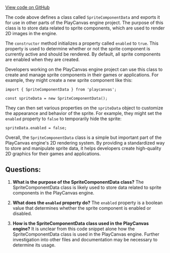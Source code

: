 [View code on GitHub](https://github.com/playcanvas/engine/src/framework/components/sprite/data.js)

The code above defines a class called `SpriteComponentData` and exports it for use in other parts of the PlayCanvas engine project. The purpose of this class is to store data related to sprite components, which are used to render 2D images in the engine.

The `constructor` method initializes a property called `enabled` to `true`. This property is used to determine whether or not the sprite component is currently active and should be rendered. By default, all sprite components are enabled when they are created.

Developers working on the PlayCanvas engine project can use this class to create and manage sprite components in their games or applications. For example, they might create a new sprite component like this:

```
import { SpriteComponentData } from 'playcanvas';

const spriteData = new SpriteComponentData();
```

They can then set various properties on the `spriteData` object to customize the appearance and behavior of the sprite. For example, they might set the `enabled` property to `false` to temporarily hide the sprite:

```
spriteData.enabled = false;
```

Overall, the `SpriteComponentData` class is a simple but important part of the PlayCanvas engine's 2D rendering system. By providing a standardized way to store and manipulate sprite data, it helps developers create high-quality 2D graphics for their games and applications.
## Questions: 
 1. **What is the purpose of the SpriteComponentData class?** 
    The SpriteComponentData class is likely used to store data related to sprite components in the PlayCanvas engine.

2. **What does the `enabled` property do?** 
    The `enabled` property is a boolean value that determines whether the sprite component is enabled or disabled.

3. **How is the SpriteComponentData class used in the PlayCanvas engine?** 
    It is unclear from this code snippet alone how the SpriteComponentData class is used in the PlayCanvas engine. Further investigation into other files and documentation may be necessary to determine its usage.